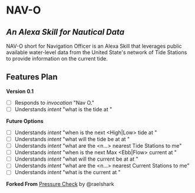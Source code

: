 # NAV-O
## _An Alexa Skill for Nautical Data_

NAV-O short for Navigation Officer is an Alexa Skill that leverages public available water-level data from the United State's network of Tide Stations to provide information on the current tide.

## Features Plan

**Version 0.1**

- [ ] Responds to _invocation_ "Nav O."
- [ ] Understands _intent_ "what is the tide at <Station Name>"

**Future Options**

- [ ] Understands _intent_ "when is the next <High|Low> tide at <Station Name>"
- [ ] Understands _intent_ "what will the tide be at <Station Name> at <time>"
- [ ] Understands _intent_ "what are the <n...> nearest Tide Stations to me"
- [ ] Understands _intent_ "when is the next Max <Ebb|Flow> current at <Station Name>"
- [ ] Understands _intent_ "what will the current be at <Station Name> at <time>"
- [ ] Understands _intent_ "what are the <n...> nearest Current Stations to me"
- [ ] Understands _intent_ "what is the current at <Station Name>"

**Forked From** [Pressure Check](https://github.com/raelshark/Alexa_PressureCheck) by @raelshark 
